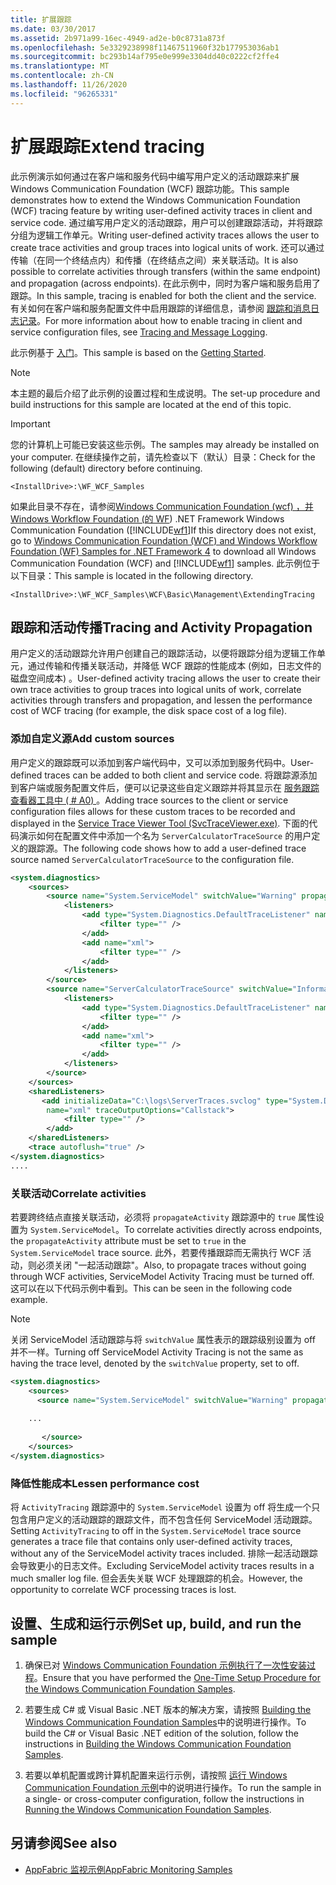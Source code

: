 ```yaml
---
title: 扩展跟踪
ms.date: 03/30/2017
ms.assetid: 2b971a99-16ec-4949-ad2e-b0c8731a873f
ms.openlocfilehash: 5e3329238998f11467511960f32b177953036ab1
ms.sourcegitcommit: bc293b14af795e0e999e3304dd40c0222cf2ffe4
ms.translationtype: MT
ms.contentlocale: zh-CN
ms.lasthandoff: 11/26/2020
ms.locfileid: "96265331"
---
```

# <a name="extend-tracing"></a><span data-ttu-id="0e97e-102">扩展跟踪</span><span class="sxs-lookup"><span data-stu-id="0e97e-102">Extend tracing</span></span>

<span data-ttu-id="0e97e-103">此示例演示如何通过在客户端和服务代码中编写用户定义的活动跟踪来扩展 Windows Communication Foundation (WCF) 跟踪功能。</span><span class="sxs-lookup"><span data-stu-id="0e97e-103">This sample demonstrates how to extend the Windows Communication Foundation (WCF) tracing feature by writing user-defined activity traces in client and service code.</span></span> <span data-ttu-id="0e97e-104">通过编写用户定义的活动跟踪，用户可以创建跟踪活动，并将跟踪分组为逻辑工作单元。</span><span class="sxs-lookup"><span data-stu-id="0e97e-104">Writing user-defined activity traces allows the user to create trace activities and group traces into logical units of work.</span></span> <span data-ttu-id="0e97e-105">还可以通过传输（在同一个终结点内）和传播（在终结点之间）来关联活动。</span><span class="sxs-lookup"><span data-stu-id="0e97e-105">It is also possible to correlate activities through transfers (within the same endpoint) and propagation (across endpoints).</span></span> <span data-ttu-id="0e97e-106">在此示例中，同时为客户端和服务启用了跟踪。</span><span class="sxs-lookup"><span data-stu-id="0e97e-106">In this sample, tracing is enabled for both the client and the service.</span></span> <span data-ttu-id="0e97e-107">有关如何在客户端和服务配置文件中启用跟踪的详细信息，请参阅 [跟踪和消息日志记录](tracing-and-message-logging.md)。</span><span class="sxs-lookup"><span data-stu-id="0e97e-107">For more information about how to enable tracing in client and service configuration files, see [Tracing and Message Logging](tracing-and-message-logging.md).</span></span>  
  
 <span data-ttu-id="0e97e-108">此示例基于 [入门](getting-started-sample.md)。</span><span class="sxs-lookup"><span data-stu-id="0e97e-108">This sample is based on the [Getting Started](getting-started-sample.md).</span></span>  
  
> [!NOTE]
> <span data-ttu-id="0e97e-109">本主题的最后介绍了此示例的设置过程和生成说明。</span><span class="sxs-lookup"><span data-stu-id="0e97e-109">The set-up procedure and build instructions for this sample are located at the end of this topic.</span></span>  
  
> [!IMPORTANT]
> <span data-ttu-id="0e97e-110">您的计算机上可能已安装这些示例。</span><span class="sxs-lookup"><span data-stu-id="0e97e-110">The samples may already be installed on your computer.</span></span> <span data-ttu-id="0e97e-111">在继续操作之前，请先检查以下（默认）目录：</span><span class="sxs-lookup"><span data-stu-id="0e97e-111">Check for the following (default) directory before continuing.</span></span>  
>
> `<InstallDrive>:\WF_WCF_Samples`  
>
> <span data-ttu-id="0e97e-112">如果此目录不存在，请参阅[Windows Communication Foundation (wcf) ，并 Windows Workflow Foundation (的 WF](https://www.microsoft.com/download/details.aspx?id=21459)) .NET Framework Windows Communication Foundation ([!INCLUDE[wf1](../../../../includes/wf1-md.md)]</span><span class="sxs-lookup"><span data-stu-id="0e97e-112">If this directory does not exist, go to [Windows Communication Foundation (WCF) and Windows Workflow Foundation (WF) Samples for .NET Framework 4](https://www.microsoft.com/download/details.aspx?id=21459) to download all Windows Communication Foundation (WCF) and [!INCLUDE[wf1](../../../../includes/wf1-md.md)] samples.</span></span> <span data-ttu-id="0e97e-113">此示例位于以下目录：</span><span class="sxs-lookup"><span data-stu-id="0e97e-113">This sample is located in the following directory.</span></span>  
>
> `<InstallDrive>:\WF_WCF_Samples\WCF\Basic\Management\ExtendingTracing`  
  
## <a name="tracing-and-activity-propagation"></a><span data-ttu-id="0e97e-114">跟踪和活动传播</span><span class="sxs-lookup"><span data-stu-id="0e97e-114">Tracing and Activity Propagation</span></span>  

 <span data-ttu-id="0e97e-115">用户定义的活动跟踪允许用户创建自己的跟踪活动，以便将跟踪分组为逻辑工作单元，通过传输和传播关联活动，并降低 WCF 跟踪的性能成本 (例如，日志文件的磁盘空间成本) 。</span><span class="sxs-lookup"><span data-stu-id="0e97e-115">User-defined activity tracing allows the user to create their own trace activities to group traces into logical units of work, correlate activities through transfers and propagation, and lessen the performance cost of WCF tracing (for example, the disk space cost of a log file).</span></span>  
  
### <a name="add-custom-sources"></a><span data-ttu-id="0e97e-116">添加自定义源</span><span class="sxs-lookup"><span data-stu-id="0e97e-116">Add custom sources</span></span>  

 <span data-ttu-id="0e97e-117">用户定义的跟踪既可以添加到客户端代码中，又可以添加到服务代码中。</span><span class="sxs-lookup"><span data-stu-id="0e97e-117">User-defined traces can be added to both client and service code.</span></span> <span data-ttu-id="0e97e-118">将跟踪源添加到客户端或服务配置文件后，便可以记录这些自定义跟踪并将其显示在 [服务跟踪查看器工具中 ( # A0) ](../service-trace-viewer-tool-svctraceviewer-exe.md)。</span><span class="sxs-lookup"><span data-stu-id="0e97e-118">Adding trace sources to the client or service configuration files allows for these custom traces to be recorded and displayed in the [Service Trace Viewer Tool (SvcTraceViewer.exe)](../service-trace-viewer-tool-svctraceviewer-exe.md).</span></span> <span data-ttu-id="0e97e-119">下面的代码演示如何在配置文件中添加一个名为 `ServerCalculatorTraceSource` 的用户定义的跟踪源。</span><span class="sxs-lookup"><span data-stu-id="0e97e-119">The following code shows how to add a user-defined trace source named `ServerCalculatorTraceSource` to the configuration file.</span></span>  
  
```xml  
<system.diagnostics>  
    <sources>  
        <source name="System.ServiceModel" switchValue="Warning" propagateActivity="true">  
            <listeners>  
                <add type="System.Diagnostics.DefaultTraceListener" name="Default">  
                    <filter type="" />  
                </add>  
                <add name="xml">  
                    <filter type="" />  
                </add>  
            </listeners>  
        </source>  
        <source name="ServerCalculatorTraceSource" switchValue="Information,ActivityTracing">  
            <listeners>  
                <add type="System.Diagnostics.DefaultTraceListener" name="Default">  
                    <filter type="" />  
                </add>  
                <add name="xml">  
                    <filter type="" />  
                </add>  
            </listeners>  
        </source>  
    </sources>  
    <sharedListeners>  
       <add initializeData="C:\logs\ServerTraces.svclog" type="System.Diagnostics.XmlWriterTraceListener"  
        name="xml" traceOutputOptions="Callstack">  
            <filter type="" />  
        </add>  
    </sharedListeners>  
    <trace autoflush="true" />  
</system.diagnostics>
....
```  
  
### <a name="correlate-activities"></a><span data-ttu-id="0e97e-120">关联活动</span><span class="sxs-lookup"><span data-stu-id="0e97e-120">Correlate activities</span></span>  

 <span data-ttu-id="0e97e-121">若要跨终结点直接关联活动，必须将 `propagateActivity` 跟踪源中的 `true` 属性设置为 `System.ServiceModel`。</span><span class="sxs-lookup"><span data-stu-id="0e97e-121">To correlate activities directly across endpoints, the `propagateActivity` attribute must be set to `true` in the `System.ServiceModel` trace source.</span></span> <span data-ttu-id="0e97e-122">此外，若要传播跟踪而无需执行 WCF 活动，则必须关闭 "一起活动跟踪"。</span><span class="sxs-lookup"><span data-stu-id="0e97e-122">Also, to propagate traces without going through WCF activities, ServiceModel Activity Tracing must be turned off.</span></span> <span data-ttu-id="0e97e-123">这可以在以下代码示例中看到。</span><span class="sxs-lookup"><span data-stu-id="0e97e-123">This can be seen in the following code example.</span></span>  
  
> [!NOTE]
> <span data-ttu-id="0e97e-124">关闭 ServiceModel 活动跟踪与将 `switchValue` 属性表示的跟踪级别设置为 off 并不一样。</span><span class="sxs-lookup"><span data-stu-id="0e97e-124">Turning off ServiceModel Activity Tracing is not the same as having the trace level, denoted by the `switchValue` property, set to off.</span></span>  
  
```xml  
<system.diagnostics>  
    <sources>  
      <source name="System.ServiceModel" switchValue="Warning" propagateActivity="true">  
  
    ...  
  
       </source>  
    </sources>  
</system.diagnostics>  
```  
  
### <a name="lessen-performance-cost"></a><span data-ttu-id="0e97e-125">降低性能成本</span><span class="sxs-lookup"><span data-stu-id="0e97e-125">Lessen performance cost</span></span>  

 <span data-ttu-id="0e97e-126">将 `ActivityTracing` 跟踪源中的 `System.ServiceModel` 设置为 off 将生成一个只包含用户定义的活动跟踪的跟踪文件，而不包含任何 ServiceModel 活动跟踪。</span><span class="sxs-lookup"><span data-stu-id="0e97e-126">Setting `ActivityTracing` to off in the `System.ServiceModel` trace source generates a trace file that contains only user-defined activity traces, without any of the ServiceModel activity traces included.</span></span> <span data-ttu-id="0e97e-127">排除一起活动跟踪会导致更小的日志文件。</span><span class="sxs-lookup"><span data-stu-id="0e97e-127">Excluding ServiceModel activity traces results in a much smaller log file.</span></span> <span data-ttu-id="0e97e-128">但会丢失关联 WCF 处理跟踪的机会。</span><span class="sxs-lookup"><span data-stu-id="0e97e-128">However, the opportunity to correlate WCF processing traces is lost.</span></span>  
  
## <a name="set-up-build-and-run-the-sample"></a><span data-ttu-id="0e97e-129">设置、生成和运行示例</span><span class="sxs-lookup"><span data-stu-id="0e97e-129">Set up, build, and run the sample</span></span>  
  
1. <span data-ttu-id="0e97e-130">确保已对 [Windows Communication Foundation 示例执行了一次性安装过程](one-time-setup-procedure-for-the-wcf-samples.md)。</span><span class="sxs-lookup"><span data-stu-id="0e97e-130">Ensure that you have performed the [One-Time Setup Procedure for the Windows Communication Foundation Samples](one-time-setup-procedure-for-the-wcf-samples.md).</span></span>  
  
2. <span data-ttu-id="0e97e-131">若要生成 C# 或 Visual Basic .NET 版本的解决方案，请按照 [Building the Windows Communication Foundation Samples](building-the-samples.md)中的说明进行操作。</span><span class="sxs-lookup"><span data-stu-id="0e97e-131">To build the C# or Visual Basic .NET edition of the solution, follow the instructions in [Building the Windows Communication Foundation Samples](building-the-samples.md).</span></span>  
  
3. <span data-ttu-id="0e97e-132">若要以单机配置或跨计算机配置来运行示例，请按照 [运行 Windows Communication Foundation 示例](running-the-samples.md)中的说明进行操作。</span><span class="sxs-lookup"><span data-stu-id="0e97e-132">To run the sample in a single- or cross-computer configuration, follow the instructions in [Running the Windows Communication Foundation Samples](running-the-samples.md).</span></span>  
  
## <a name="see-also"></a><span data-ttu-id="0e97e-133">另请参阅</span><span class="sxs-lookup"><span data-stu-id="0e97e-133">See also</span></span>

- <span data-ttu-id="0e97e-134">[AppFabric 监视示例](/previous-versions/appfabric/ff383407(v=azure.10))</span><span class="sxs-lookup"><span data-stu-id="0e97e-134">[AppFabric Monitoring Samples](/previous-versions/appfabric/ff383407(v=azure.10))</span></span>
